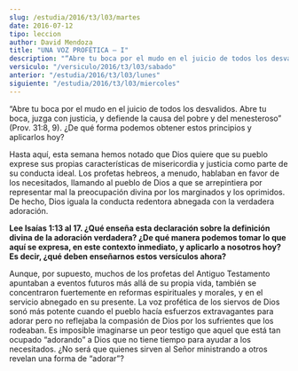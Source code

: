 ```yaml
---
slug: /estudia/2016/t3/l03/martes
date: 2016-07-12
tipo: leccion
author: David Mendoza
title: "UNA VOZ PROFÉTICA – I"
description: "“Abre tu boca por el mudo en el juicio de todos los desvalidos. Abre tu boca,  juzga con justicia, y defiende la causa del pobre y del menesteroso” (Prov.  31:8, 9). ¿De qué forma podemos obtener estos principios y aplicarlos hoy?"
versiculo: "/versiculo/2016/t3/l03/sabado"
anterior: "/estudia/2016/t3/l03/lunes"
siguiente: "/estudia/2016/t3/l03/miercoles"
---
```


“Abre tu boca por el mudo en el juicio de todos los desvalidos. Abre tu boca, juzga con justicia, y defiende la causa del pobre y del menesteroso” (Prov. 31:8, 9). ¿De qué forma podemos obtener estos principios y aplicarlos hoy?

Hasta aquí, esta semana hemos notado que Dios quiere que su pueblo exprese sus propias características de misericordia y justicia como parte de su conducta ideal. Los profetas hebreos, a menudo, hablaban en favor de los necesitados, llamando al pueblo de Dios a que se arrepintiera por representar mal la preocupación divina por los marginados y los oprimidos. De hecho, Dios iguala la conducta redentora abnegada con la verdadera adoración.

**Lee Isaías 1:13 al 17. ¿Qué enseña esta declaración sobre la definición divina de la adoración verdadera? ¿De qué manera podemos tomar lo que aquí se expresa, en este contexto inmediato, y aplicarlo a nosotros hoy? Es decir, ¿qué deben enseñarnos estos versículos ahora?**

Aunque, por supuesto, muchos de los profetas del Antiguo Testamento apuntaban a eventos futuros más allá de su propia vida, también se concentraron fuertemente en reformas espirituales y morales, y en el servicio abnegado en su presente. La voz profética de los siervos de Dios sonó más potente cuando el pueblo hacía esfuerzos extravagantes para adorar pero no reflejaba la compasión de Dios por los sufrientes que los rodeaban. Es imposible imaginarse un peor testigo que aquel que está tan ocupado “adorando” a Dios que no tiene tiempo para ayudar a los necesitados. ¿No será que quienes sirven al Señor ministrando a otros revelan una forma de “adorar”?
